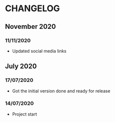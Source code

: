 # CHANGELOG

## November 2020

### 11/11/2020

- Updated social media links

## July 2020

### 17/07/2020

- Got the initial version done and ready for release

### 14/07/2020

- Project start